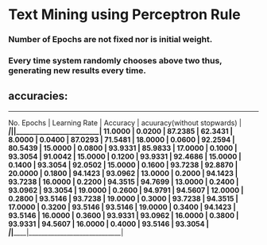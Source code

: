 # Text Mining using Perceptron Rule

### Number of Epochs are not fixed nor is initial weight.
### Every time system randomly chooses above two thus, generating new results every time.

## accuracies: 
_____________________________________________________________________
No. Epochs | Learning Rate | Accuracy | acuuracy(without stopwards) |
___________|_______________|__________|_____________________________|
11.0000    |     0.0200    |  87.2385 |   	62.3431             |
8.0000     |     0.0400    |  87.0293 |   	71.5481             |
18.0000    |     0.0600    |  92.2594 |   	80.5439             |
15.0000    |     0.0800    |  93.9331 |   	85.9833             |
17.0000    |     0.1000    |  93.3054 |   	91.0042             |
15.0000    |     0.1200    |  93.9331 |    	92.4686             |
15.0000    |     0.1400    |  93.3054 |    	92.0502             |
15.0000    |     0.1600    |  93.7238 |    	92.8870             |
20.0000    |     0.1800    |  94.1423 |    	93.0962             |
13.0000    |     0.2000    |  94.1423 |    	93.7238             |
16.0000    |     0.2200    |  94.3515 |    	94.7699             |
13.0000    |     0.2400    |  93.0962 |    	93.3054             |
19.0000    |     0.2600    |  94.9791 |    	94.5607             |
12.0000    |     0.2800    |  93.5146 |    	93.7238             |
19.0000    |     0.3000    |  93.7238 |    	94.3515             |
17.0000    |     0.3200    |  93.5146 |    	93.5146             |
19.0000    |     0.3400    |  94.1423 |    	93.5146             |
16.0000    |     0.3600    |  93.9331 |    	93.0962             |
16.0000    |     0.3800    |  93.9331 |    	94.5607             |
16.0000    |     0.4000    |  93.5146 |    	93.3054             |
___________|_______________|__________|_____________________________|
